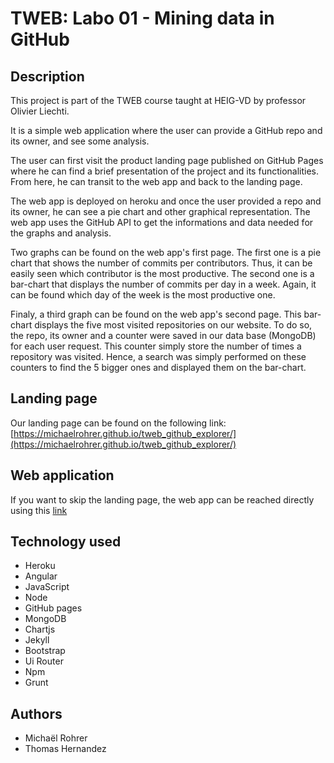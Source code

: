 # TWEB: Labo 01 - Mining data in GitHub


## Description

This project is part of the TWEB course taught at HEIG-VD by professor Olivier Liechti.

It is a simple web application where the user can provide a GitHub repo and its owner, and see some analysis.

The user can first visit the product landing page published on GitHub Pages where he can find a brief presentation of the project and its functionalities. From here, he can transit to the web app and back to the landing page.

The web app is deployed on heroku and once the user provided a repo and its owner, he can see a pie chart and other graphical representation. The web app uses the GitHub API to get the informations and data needed  for the graphs and analysis.

Two graphs can be found on the web app's first page. The first one is a pie chart that shows the number of commits per contributors. Thus, it can be easily seen which contributor is the most productive. The second one is a bar-chart that displays the number of commits per day in a week. Again, it can be found which day of the week is the most productive one.

Finaly, a third graph can be found on the web app's second page. This bar-chart displays the five most visited repositories on our website. To do so, the repo, its owner and a counter were saved in our data base (MongoDB) for each user request. This counter simply store the number of times a repository was visited. Hence, a search was simply performed on these counters to find the 5 bigger ones and displayed them on the bar-chart.

## Landing page

Our landing page can be found on the following link: [https://michaelrohrer.github.io/tweb_github_explorer/](https://michaelrohrer.github.io/tweb_github_explorer/)

## Web application

If you want to skip the landing page, the web app can be reached directly using this [link](https://gentle-coast-96649.herokuapp.com/#!/application "link")

## Technology used

- Heroku
- Angular
- JavaScript
- Node
- GitHub pages
- MongoDB
- Chartjs
- Jekyll
- Bootstrap
- Ui Router
- Npm
- Grunt

## Authors

- Michaël Rohrer
- Thomas Hernandez




